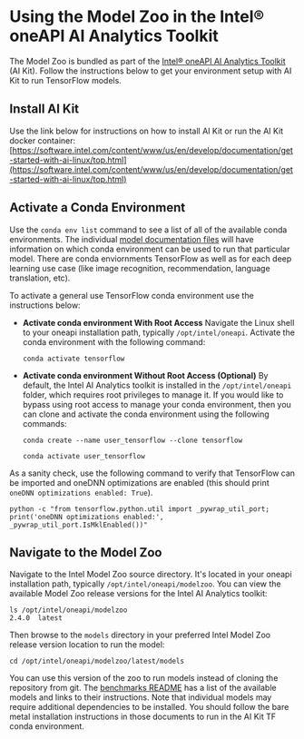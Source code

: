 # Using the Model Zoo in the Intel® oneAPI AI Analytics Toolkit

The Model Zoo is bundled as part of the
[Intel® oneAPI AI Analytics Toolkit](https://software.intel.com/content/www/us/en/develop/tools/oneapi/ai-analytics-toolkit.html) (AI Kit).
Follow the instructions below to get your environment setup with AI Kit to run
TensorFlow models.

## Install AI Kit

Use the link below for instructions on how to install AI Kit or run the AI Kit
docker container:
[https://software.intel.com/content/www/us/en/develop/documentation/get-started-with-ai-linux/top.html](https://software.intel.com/content/www/us/en/develop/documentation/get-started-with-ai-linux/top.html)

## Activate a Conda Environment

Use the `conda env list` command to see a list of all of the available conda environments.
The individual [model documentation files](/benchmarks#tensorflow-use-cases) will have
information on which conda environment can be used to run that particular model. There are
conda enviornments TensorFlow as well as for each deep learning use case (like image
recognition, recommendation, language translation, etc).

To activate a general use TensorFlow conda environment use the instructions below:

* **Activate conda environment With Root Access**
  Navigate the Linux shell to your oneapi installation path, typically `/opt/intel/oneapi`.
  Activate the conda environment with the following command:
  ```
  conda activate tensorflow
  ```
* **Activate conda environment Without Root Access (Optional)**
  By default, the Intel AI Analytics toolkit is installed in the `/opt/intel/oneapi` folder,
  which requires root privileges to manage it. If you would like to bypass using root access
  to manage your conda environment, then you can clone and activate the conda environment using
  the following commands:
  ```
  conda create --name user_tensorflow --clone tensorflow

  conda activate user_tensorflow
  ```

As a sanity check, use the following command to verify that TensorFlow can be imported and
oneDNN optimizations are enabled (this should print `oneDNN optimizations enabled: True`).
```
python -c "from tensorflow.python.util import _pywrap_util_port; print('oneDNN optimizations enabled:', _pywrap_util_port.IsMklEnabled())"
```

## Navigate to the Model Zoo

Navigate to the Intel Model Zoo source directory. It's located in your oneapi installation path,
typically `/opt/intel/oneapi/modelzoo`. You can view the available Model Zoo release versions
for the Intel AI Analytics toolkit:

```
ls /opt/intel/oneapi/modelzoo
2.4.0  latest
```

Then browse to the `models` directory in your preferred Intel Model Zoo release version location
to run the model:
```
cd /opt/intel/oneapi/modelzoo/latest/models
```

You can use this version of the zoo to run models instead of cloning the repository
from git. The [benchmarks README](/benchmarks/README.md) has a list of the
available models and links to their instructions. Note that individual models
may require additional dependencies to be installed. You should follow the
bare metal installation instructions in those documents to run in the AI Kit
TF conda environment.
